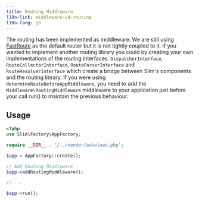 ```yaml
---
title: Routing Middleware
l10n-link: middleware-v4-routing
l10n-lang: gb
---
```


The routing has been implemented as middleware. We are still using [FastRoute](https://github.com/nikic/FastRoute) as the default router but it is not tightly coupled to it.
If you wanted to implement another routing library you could by creating your own implementations of the routing interfaces. `DispatcherInterface`, `RouteCollectorInterface`, `RouteParserInterface` and `RouteResolverInterface` which create a bridge between Slim's components and the routing library.
If you were using `determineRouteBeforeAppMiddleware`, you need to add the `Middleware\RoutingMiddleware` middleware to your application just before your call run() to maintain the previous behaviour.

## Usage
```php
<?php
use Slim\Factory\AppFactory;

require __DIR__ . '/../vendor/autoload.php';

$app = AppFactory::create();

// Add Routing Middleware
$app->addRoutingMiddleware();

// ...

$app->run();
```

